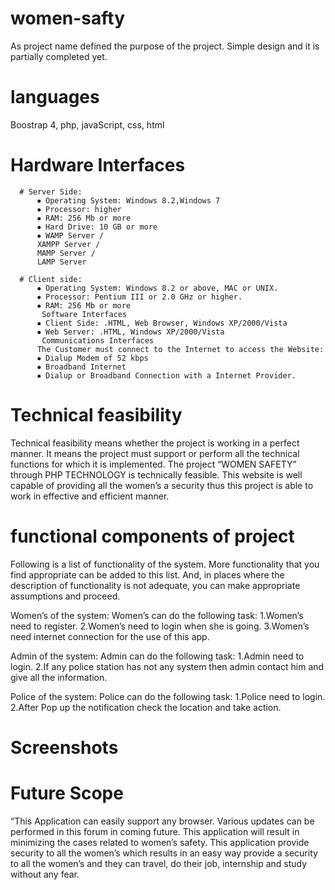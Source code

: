 # women-safty
As project name defined the purpose of the project. Simple design and it is partially completed yet.

# languages
Boostrap 4, php, javaScript, css, html

# Hardware Interfaces
      
      # Server Side:
          ⦁	Operating System: Windows 8.2,Windows 7
          ⦁	Processor: higher
          ⦁	RAM: 256 Mb or more
          ⦁	Hard Drive: 10 GB or more
          ⦁	WAMP Server /
          XAMPP Server /
          MAMP Server /
          LAMP Server

      # Client side:
          ⦁	Operating System: Windows 8.2 or above, MAC or UNIX.
          ⦁	Processor: Pentium III or 2.0 GHz or higher.
          ⦁	RAM: 256 Mb or more
           Software Interfaces
          ⦁	Client Side: .HTML, Web Browser, Windows XP/2000/Vista
          ⦁	Web Server: .HTML, Windows XP/2000/Vista
           Communications Interfaces
          The Customer must connect to the Internet to access the Website:
          ⦁	Dialup Modem of 52 kbps
          ⦁	Broadband Internet
          ⦁	Dialup or Broadband Connection with a Internet Provider.


# Technical feasibility
Technical feasibility means whether the project is working in a perfect manner. It means the project must support or perform all the technical functions for which it is implemented. The project “WOMEN SAFETY” through PHP TECHNOLOGY is technically feasible. This website is well capable of providing all the women’s a security thus this project is able to work in effective and efficient manner.

# functional components of project
Following is a list of functionality of the system. More functionality that you find appropriate can be added to this list. And, in places where the description of functionality is not adequate, you can make appropriate assumptions and proceed.

Women’s of the system:
      Women’s can do the following task:
1.Women’s need to register.
2.Women’s need to login when she is going.
3.Women’s need internet connection for the use of this app.

Admin of the system:
      Admin can do the following task:
          1.Admin need to login.
          2.If any police station has not any system then admin contact him and give all the information.

Police of the system:
      Police can do the following task:
        1.Police need to login.
        2.After Pop up the notification check the location and take action.

# Screenshots



# Future Scope
“This Application can easily support any browser. Various updates can be performed in this forum in coming future. This application will result in minimizing the cases related to women’s safety. This application provide security to all the women’s which results in an easy way provide a security to all the women’s and they can travel, do their job, internship and study without any fear.
